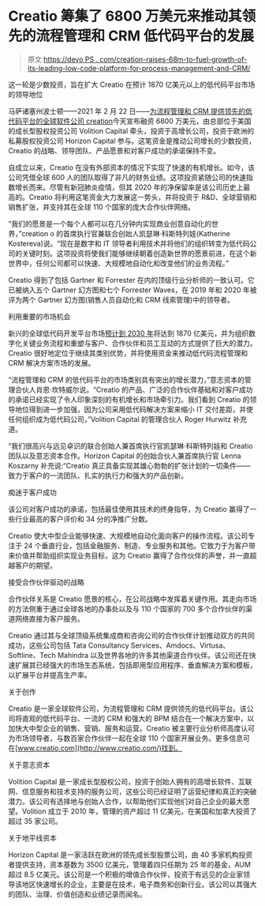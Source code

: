 # Creatio 筹集了 6800 万美元来推动其领先的流程管理和 CRM 低代码平台的发展

> 原文:[https://devo PS . com/creation-raises-68m-to-fuel-growth-of-its-leading-low-code-platform-for-process-management-and-CRM/](https://devops.com/creatio-raises-68m-to-fuel-growth-of-its-leading-low-code-platform-for-process-management-and-crm/)

这一轮是少数投资，旨在扩大 Creatio 在预计 1870 亿美元以上的低代码平台市场的领导地位

马萨诸塞州波士顿——2021 年 2 月 22 日——[为流程管理和 CRM 提供领先的低代码平台的全球软件公司 creation](https://www.creatio.com/)今天宣布融资 6800 万美元，由总部位于美国的成长型股权投资公司 Volition Capital 牵头，投资于高增长公司，投资于欧洲的私募股权投资公司 Horizon Capital 参与。这笔资金是推动公司增长的少数投资，Creatio 的战略、领导团队、产品愿景和对客户成功的承诺保持不变。

自成立以来，Creatio 在没有外部资本的情况下实现了快速的有机增长。如今，该公司凭借全球 600 人的团队取得了非凡的财务业绩。这项投资紧随公司的快速指数增长而来。尽管有新冠肺炎疫情，但其 2020 年的净保留率是该公司历史上最高的。Creatio 将利用这笔资金大力发展这一势头，并将投资于 R&D、全球营销和销售扩张，并支持其在全球 110 个国家的庞大合作伙伴网络。

“我们的愿景是一个每个人都可以在几分钟内实现商业创意自动化的世界，”creation o 的首席执行官兼联合创始人凯瑟琳·科斯特列娃(Katherine Kostereva)说。“现在是数字和 IT 领导者利用技术并将他们的组织转变为低代码公司的关键时刻。这项投资将使我们能够继续朝着创造新世界的愿景前进，在这个新世界中，任何公司都可以快速、大规模地自动化和改变他们的业务流程。”

Creatio 得到了包括 Gartner 和 Forrester 在内的顶级行业分析师的一致认可。它已被纳入五个 Gartner 幻方图和七个 Forrester Waves，在 2019 年和 2020 年被评为两个 Gartner 幻方图(销售人员自动化和 CRM 线索管理)中的领导者。

利用重要的市场机会

新兴的全球低代码开发平台市场[预计到 2030 年](https://www.globenewswire.com/news-release/2020/11/10/2123468/0/en/Global-187-Billion-Low-Code-Development-Platform-Market-to-2030.html#:~:text=The%20global%20low%2Dcode%20development,period%20(2020%2D2030).)将达到 1870 亿美元，并为组织数字化关键业务流程和重塑与客户、合作伙伴和员工互动的方式提供了巨大的潜力。Creatio 很好地定位于继续其类别优势，并将使用资金来推动低代码流程管理和 CRM 解决方案市场的发展。

“流程管理和 CRM 的低代码平台的市场类别具有突出的增长潜力，”意志资本的管理合伙人肖恩·坎特威尔说。“Creatio 的产品、广泛的合作伙伴基础和对客户成功的承诺已经实现了令人印象深刻的有机增长和市场牵引力。我们看到 Creatio 的领导地位得到进一步加强，因为公司采用低代码解决方案来缩小 IT 交付差距，并使任何组织成为低代码公司，”Volition Capital 的管理合伙人 Roger Hurwitz 补充道。

“我们很高兴与远见卓识的联合创始人兼首席执行官凯瑟琳·科斯特列娃和 Creatio 团队以及意志资本合作。Horizon Capital 的创始合伙人兼首席执行官 Lenna Koszarny 补充说:“Creatio 真正具备实现其雄心勃勃的扩张计划的一切条件——致力于客户的一流团队、扎实的执行力和强大的产品创新。

痴迷于客户成功

该公司对客户成功的承诺，包括最佳使用其技术的终身指导，为 Creatio 赢得了一些行业最高的客户评价和 34 分的净推广分数。

Creatio 使大中型企业能够快速、大规模地自动化面向客户的操作流程。该公司专注于 24 个垂直行业，包括金融服务、制造、专业服务和其他。它致力于为客户带来价值并帮助组织实现业务目标，这为 Creatio 赢得了合作伙伴的声誉，并一直超越客户的期望。

接受合作伙伴驱动的战略

合作伙伴关系是 Creatio 愿景的核心，在公司战略中发挥着关键作用。其走向市场的方法侧重于通过全球各地的办事处以及与 110 个国家的 700 多个合作伙伴的渠道网络直接为客户服务。

Creatio 通过其与全球顶级系统集成商和咨询公司的合作伙伴计划推动双方的共同成功，这些公司包括 Tata Consultancy Services、Amdocs、Virtusa、Softline、Tech Mahindra 以及世界各地的许多其他渠道合作伙伴。该公司还在快速扩展其已经强大的市场生态系统，包括即用型应用程序、垂直解决方案和模板，以扩展平台并提高生产率。

关于创作

Creatio 是一家全球软件公司，为流程管理和 CRM 提供领先的低代码平台。该公司将直观的低代码平台、一流的 CRM 和强大的 BPM 结合在一个解决方案中，以加快大中型企业的销售、营销、服务和运营。Creatio 被主要行业分析师高度认可为市场领导者，与数百家合作伙伴一起在全球 110 个国家开展业务。更多信息可在[www.creatio.com](http://www.creatio.com/)找到。

关于意志资本

Volition Capital 是一家成长型股权公司，投资于创始人拥有的高增长软件、互联网、信息服务和技术支持的服务公司，这些公司已经证明了运营纪律和真正的突破潜力。该公司有选择地与创始人合作，以帮助他们实现他们对自己企业的最大愿望。Volition 成立于 2010 年，管理的资产超过 11 亿美元，在美国和加拿大投资了超过 35 家公司。

关于地平线资本

Horizon Capital 是一家活跃在欧洲的领先成长型股票公司，由 40 多家机构投资者提供支持，资本基数为 3500 亿美元，管理着四只任期为 25 年的基金，AUM 超过 8.5 亿美元。该公司是一个积极的增值合作伙伴，投资于有远见的企业家领导该地区快速增长的企业，主要是在技术，电子商务和创新行业。该公司以其强大的团队、治理、价值创造和业绩记录而闻名。